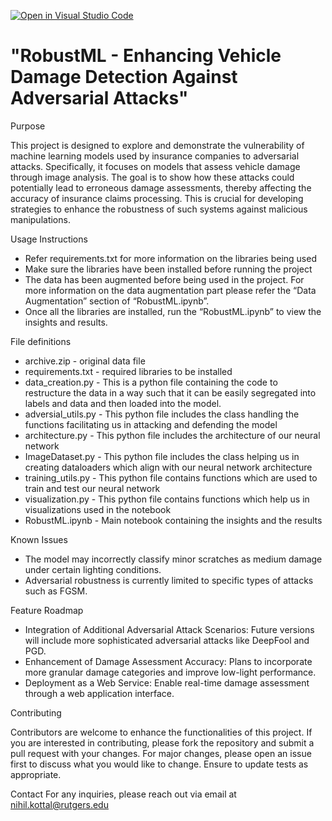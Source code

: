 [![Open in Visual Studio Code](https://classroom.github.com/assets/open-in-vscode-2e0aaae1b6195c2367325f4f02e2d04e9abb55f0b24a779b69b11b9e10269abc.svg)](https://classroom.github.com/online_ide?assignment_repo_id=17561560&assignment_repo_type=AssignmentRepo)
# "RobustML - Enhancing Vehicle Damage Detection Against Adversarial Attacks"

Purpose

This project is designed to explore and demonstrate the vulnerability of machine learning models used by insurance companies to adversarial attacks. Specifically, it focuses on models that assess vehicle damage through image analysis. The goal is to show how these attacks could potentially lead to erroneous damage assessments, thereby affecting the accuracy of insurance claims processing. This is crucial for developing strategies to enhance the robustness of such systems against malicious manipulations.

Usage Instructions

* Refer requirements.txt for more information on the libraries being used
* Make sure the libraries have been installed before running the project
* The data has been augmented before being used in the project. For more information on the data augmentation part please refer the “Data Augmentation” section of “RobustML.ipynb”.
* Once all the libraries are installed, run the “RobustML.ipynb” to view the insights and results. 

File definitions

* archive.zip - original data file 
* requirements.txt - required libraries to be installed
* data_creation.py - This is a python file containing the code to restructure the data in a way such that it can be easily segregated into labels and data and then loaded into the model.
* adversial_utils.py - This python file includes the class handling the functions facilitating us in attacking and defending the model
* architecture.py - This python file includes the architecture of our neural network
* ImageDataset.py - This python file includes the class helping us in creating dataloaders which align with our neural network architecture
* training_utils.py - This python file contains functions which are used to train and test our neural network
* visualization.py - This python file contains functions which help us in visualizations used in the notebook
* RobustML.ipynb - Main notebook containing the insights and the results

Known Issues

* The model may incorrectly classify minor scratches as medium damage under certain lighting conditions.
* Adversarial robustness is currently limited to specific types of attacks such as FGSM.

Feature Roadmap

* Integration of Additional Adversarial Attack Scenarios: Future versions will include more sophisticated adversarial attacks like DeepFool and PGD.
* Enhancement of Damage Assessment Accuracy: Plans to incorporate more granular damage categories and improve low-light performance.
* Deployment as a Web Service: Enable real-time damage assessment through a web application interface.

Contributing

Contributors are welcome to enhance the functionalities of this project. If you are interested in contributing, please fork the repository and submit a pull request with your changes. For major changes, please open an issue first to discuss what you would like to change. Ensure to update tests as appropriate.

Contact
For any inquiries, please reach out via email at nihil.kottal@rutgers.edu
